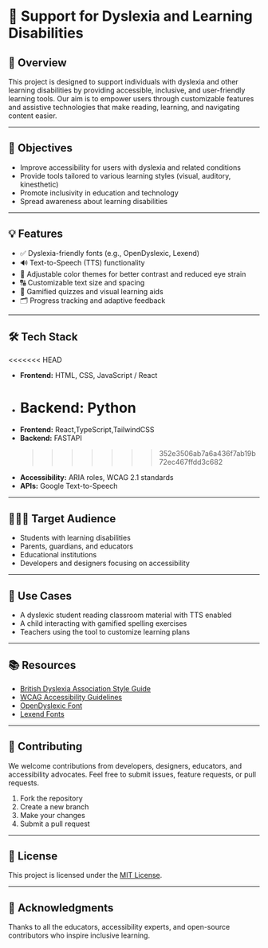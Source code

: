 # 📘 Support for Dyslexia and Learning Disabilities

## 🧠 Overview

This project is designed to support individuals with dyslexia and other learning disabilities by providing accessible, inclusive, and user-friendly learning tools. Our aim is to empower users through customizable features and assistive technologies that make reading, learning, and navigating content easier.

---

## 🎯 Objectives

- Improve accessibility for users with dyslexia and related conditions
- Provide tools tailored to various learning styles (visual, auditory, kinesthetic)
- Promote inclusivity in education and technology
- Spread awareness about learning disabilities

---

## 💡 Features

- ✅ Dyslexia-friendly fonts (e.g., OpenDyslexic, Lexend)
- 🔊 Text-to-Speech (TTS) functionality
- 🎨 Adjustable color themes for better contrast and reduced eye strain
- 🔠 Customizable text size and spacing
- 🧩 Gamified quizzes and visual learning aids
- 🗂️ Progress tracking and adaptive feedback

---

## 🛠️ Tech Stack

<<<<<<< HEAD

- **Frontend:** HTML, CSS, JavaScript / React
- # **Backend:** Python
- **Frontend:** React,TypeScript,TailwindCSS
- **Backend:** FASTAPI
  > > > > > > > 352e3506ab7a6a436f7ab19b72ec467ffdd3c682
- **Accessibility:** ARIA roles, WCAG 2.1 standards
- **APIs:** Google Text-to-Speech

---

## 🧑‍🤝‍🧑 Target Audience

- Students with learning disabilities
- Parents, guardians, and educators
- Educational institutions
- Developers and designers focusing on accessibility

---

## 🧪 Use Cases

- A dyslexic student reading classroom material with TTS enabled
- A child interacting with gamified spelling exercises
- Teachers using the tool to customize learning plans

---

## 📚 Resources

- [British Dyslexia Association Style Guide](https://www.bdadyslexia.org.uk/advice/employers/creating-a-dyslexia-friendly-workplace/dyslexia-style-guide-2023)
- [WCAG Accessibility Guidelines](https://www.w3.org/WAI/standards-guidelines/wcag/)
- [OpenDyslexic Font](https://opendyslexic.org/)
- [Lexend Fonts](https://www.lexend.com/)

---

## 🤝 Contributing

We welcome contributions from developers, designers, educators, and accessibility advocates. Feel free to submit issues, feature requests, or pull requests.

1. Fork the repository
2. Create a new branch
3. Make your changes
4. Submit a pull request

---

## 📄 License

This project is licensed under the [MIT License](LICENSE).

---

## 🙌 Acknowledgments

Thanks to all the educators, accessibility experts, and open-source contributors who inspire inclusive learning.


